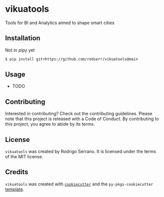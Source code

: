 # vikuatools

Tools for BI and Analytics aimed to shape smart cities

## Installation

Not in pipy yet

```bash
$ pip install git+https://github.com/rodserr/vikuatools@main
```

## Usage

- TODO

## Contributing

Interested in contributing? Check out the contributing guidelines. Please note that this project is released with a Code of Conduct. By contributing to this project, you agree to abide by its terms.

## License

`vikuatools` was created by Rodrigo Serrano. It is licensed under the terms of the MIT license.

## Credits

`vikuatools` was created with [`cookiecutter`](https://cookiecutter.readthedocs.io/en/latest/) and the `py-pkgs-cookiecutter` [template](https://github.com/py-pkgs/py-pkgs-cookiecutter).
